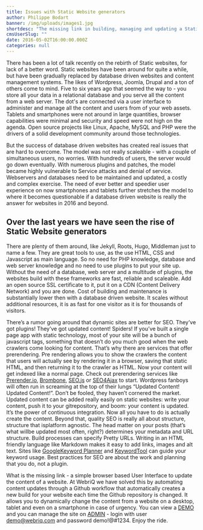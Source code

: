 ```yaml
---
title: Issues with Static Website generators
author: Philippe Bodart
banner: /img/uploads/images1.jpg
shortdesc: "The missing link in building, managing and updating a Static website using the JAM Stack"
cmsUserSlug: ""
date: 2016-05-02T16:00:00.000Z
categories: null
---
```


There has been a lot of talk recently on the rebirth of Static websites, for lack of a better word. Static websites have been around for quite a while, but have been gradually replaced by database driven websites and content management systems. The likes of Wordpress, Joomla, Drupal and a ton of others come to mind. Five to six years ago that seemed the way to - you store all your data in a relational database and you serve all the content from a web server. The dot's are connected via a user interface to administer and manage all the content and users from of your web assets. 
Tablets and smartphones were not around in large quantities, browser capabilities were minimal and security and speed were not high on the agenda. Open source projects like Linux, Apache, MySQL and PHP were the drivers of a solid development community around those technologies. 

But the success of database driven websites has created real issues that are hard to overcome. The model was not really scaleable - with a couple of simultaneous users, no worries. With hundreds of users, the server would go down eventually. 
With numerous plugins and patches, the model became highly vulnerable to Service attacks and denial of service.
Webservers and databases need to be maintained and updated, a costly and complex exercise.
The need of ever better and speedier user experience on now smartphones and tablets further stretches the model to where it becomes questionable if a database driven website is really the answer for websites in 2016 and beyond.

## Over the last years we have seen the rise of Static Website generators 
There are plenty of them around, like Jekyll, Roots, Hugo, Middleman just to name a few. They are great tools to use, as the use HTML, CSS and Javascript as main language. So no need for PHP knowledge, database and web server knowledge and no need to use plugins to put your site up. Without the need of a database, web server and a multitude of plugins, the websites build with these frameworks are fast, reliable and scaleable. Add an open source SSL certificate to it, put it on a CDN (Content Delivery Network) and you are done. Cost of building and maintenance is substantially lower then with a database driven website. It scales without additional resources, it is as fast for one visitor as it is for thousands of visitors. 

There’s a rumor going around that dynamic sites are better for SEO. They’ve got plugins! They’ve got updated content! Spiders! If you’ve built a single page app with static technology, most of your site will be a bunch of javascript tags, something that doesn’t do you much good when the web crawlers come looking for content. That’s why there are services that offer prerendering. Pre rendering allows you to show the crawlers the content that users will actually see by rendering it in a browser, saving that static HTML, and then returning it to the crawler as HTML. Now your content will get indexed like a normal page. Check out prerendering services like [Prerender.io](https://prerender.io/), [Brombone](http://www.brombone.com/), [SEO.js](http://getseojs.com/) or  [SEO4Ajax](http://www.seo4ajax.com/) to start. Wordpress fanboys will often run in screaming at the top of their lungs “Updated Content! Updated Content!”. Don’t be fooled, they haven’t cornered the market. Updated content can be added really easily on static websites: write your content, push it to your gitrepository, and boom: your content is updated. It’s the power of continuous integration. Now all you have to do is actually create the content. Beyond that, quality SEO is really all about structure, structure that isplatform agnostic. The head matter on your posts (that’s what willbe updated most often, right?) determines your metadata and URL structure. Build processes can specify Pretty URLs. Writing in an HTML friendly language like Markdown makes it easy to add links, images and alt text. Sites like   [GoogleKeyword Planner](https://adwords.google.com/KeywordPlanner) and [KeywordTool](https://www.netlify.com/blog/2016/05/24/www.keywordtool.io) can guide your keyword usage. Best practices for SEO are about the work and planning that you do, not a plugin.

What is the missing link - a simple browser based User Interface to update the content of a website. At WebriQ we have solved this by automating content updates through a Github workflow that automatically creates a new build for your website each time the Github repository is changed. It allows you to dynamically change the content from a website on a desktop, tablet and even on a smartphone in case of urgency. 
You can view a [DEMO](http://demo.webriq.com) and you can manage the site on [ADMIN](http://demo.webriq.com/admin) - login with user demo@webriq.com and password demo!@#1234. Enjoy the ride.